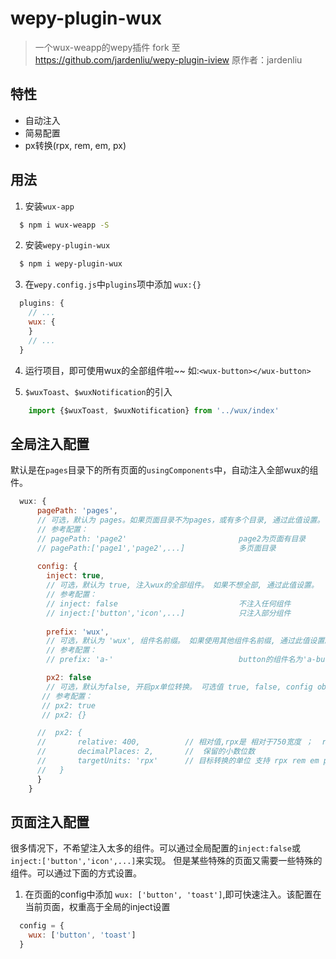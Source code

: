 # wepy-plugin-wux
> 一个wux-weapp的wepy插件 fork 至 https://github.com/jardenliu/wepy-plugin-iview 原作者：jardenliu

## 特性
* 自动注入
* 简易配置
* px转换(rpx, rem, em, px)

## 用法
1. 安装`wux-app`
```bash
  $ npm i wux-weapp -S
```
2. 安装`wepy-plugin-wux`
```bash
  $ npm i wepy-plugin-wux
```
3. 在`wepy.config.js`中`plugins`项中添加 `wux:{}`
```javascript
  plugins: {
    // ...
    wux: {
    }
    // ...
  }
```
4. 运行项目，即可使用wux的全部组件啦~~   如:`<wux-button></wux-button>`

5. `$wuxToast`、`$wuxNotification`的引入
```javascript
    import {$wuxToast, $wuxNotification} from '../wux/index'
```

## 全局注入配置

默认是在`pages`目录下的所有页面的`usingComponents`中，自动注入全部wux的组件。
```javascript
  wux: {
      pagePath: 'pages',
      // 可选，默认为 pages。如果页面目录不为pages，或有多个目录, 通过此值设置。
      // 参考配置：
      // pagePath: 'page2'                         page2为页面有目录
      // pagePath:['page1','page2',...]            多页面目录
         
      config: {
        inject: true,
        // 可选，默认为 true, 注入wux的全部组件。 如果不想全部, 通过此值设置。
        // 参考配置：
        // inject: false                           不注入任何组件 
        // inject:['button','icon',...]            只注入部分组件
                
        prefix: 'wux',
        // 可选，默认为 'wux', 组件名前缀。 如果使用其他组件名前缀, 通过此值设置。
        // 参考配置：
        // prefix: 'a-'                            button的组件名为'a-button'

        px2: false  
        // 可选，默认为false, 开启px单位转换。 可选值 true, false, config object {...}
       // 参考配置：
       // px2: true
       // px2: {}

      //  px2: {
      //       relative: 400,          // 相对值,rpx是 相对于750宽度 ；  rem，em 是相对的 font-size
      //       decimalPlaces: 2,       //  保留的小数位数
      //       targetUnits: 'rpx'      // 目标转换的单位 支持 rpx rem em px
      //   }
      }
    }
```

## 页面注入配置

很多情况下，不希望注入太多的组件。可以通过全局配置的`inject:false`或`inject:['button','icon',...]`来实现。
但是某些特殊的页面又需要一些特殊的组件。可以通过下面的方式设置。

1. 在页面的config中添加 `wux: ['button', 'toast']`,即可快速注入。该配置在当前页面，权重高于全局的inject设置
```javascript
  config = {
    wux: ['button', 'toast']
  }

```
